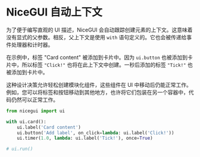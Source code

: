 # NiceGUI 自动上下文

为了便于编写直观的 UI 描述，NiceGUI 会自动跟踪创建元素的上下文。这意味着没有显式的父参数。相反，父上下文是使用 `with` 语句定义的。它也会被传递给事件处理器和计时器。

在示例中，标签 "Card content" 被添加到卡片中。因为 `ui.button` 也被添加到卡片中，所以标签 `"Click!"` 也将在此上下文中创建。一秒后添加的标签 `"Tick!"` 也被添加到卡片中。

这种设计决策允许轻松创建模块化组件，这些组件在 UI 中移动后仍能正常工作。例如，您可以将标签和按钮移动到其他地方，也许将它们包装在另一个容器中，代码仍然可以正常工作。

```python
from nicegui import ui

with ui.card():
    ui.label('Card content')
    ui.button('Add label', on_click=lambda: ui.label('Click!'))
    ui.timer(1.0, lambda: ui.label('Tick!'), once=True)

# ui.run()
```
